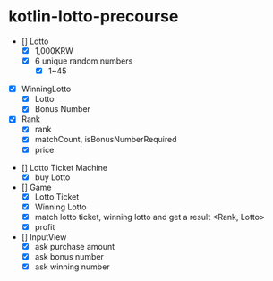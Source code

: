 # kotlin-lotto-precourse

- [] Lotto
    - [x] 1,000KRW 
    - [x] 6 unique random numbers
        - [x] 1~45   
- [x] WinningLotto
    - [x] Lotto
    - [x] Bonus Number
- [x] Rank
    - [x] rank
    - [x] matchCount, isBonusNumberRequired
    - [x] price
- [] Lotto Ticket Machine
  - [x] buy Lotto 
- [] Game
  - [x] Lotto Ticket
  - [x] Winning Lotto
  - [x] match lotto ticket, winning lotto and get a result <Rank, Lotto>
  - [x] profit
- [] InputView
  - [x] ask purchase amount
  - [x] ask bonus number
  - [x] ask winning number